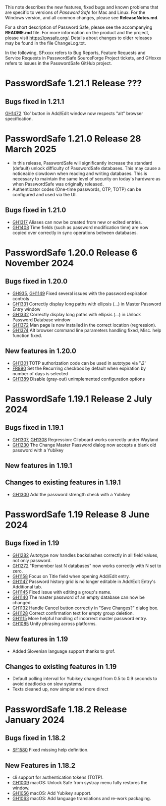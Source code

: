 This note describes the new features, fixed bugs and known problems that are specific to versions of *Password Safe* for Mac and Linux. 
For the Windows version, and all common changes, please see **ReleaseNotes.md**.

For a short description of
Password Safe, please see the accompanying **README.md** file. For more information on the product and the project, please visit
https://pwsafe.org/. Details about changes to older releases may be found in the file ChangeLog.txt.

In the following, SFxxxx refers to Bug Reports, Feature Requests and Service Requests in PasswordSafe SourceForge Project tickets, and GHxxxx refers to issues in the PasswordSafe GitHub project.


PasswordSafe 1.21.1 Release ???
===============================

Bugs fixed in 1.21.1
--------------------
[GH1472](https://github.com/pwsafe/pwsafe/issues/1472) 'Go' button in Add/Edit window now respects "alt" browser specification.


PasswordSafe 1.21.0 Release 28 March 2025
=========================================

* In this release, PasswordSafe will significantly increase the standard (default) unlock difficulty of PasswordSafe databases. This may cause a noticeable slowdown when reading and writing databases.
 This is necessary to maintain the same level of security on today's hardware as when PasswordSafe was originally released.
* Authenticator codes (One-time passwords, OTP, TOTP) can be configured and used via the UI.

Bugs fixed in 1.21.0
--------------------
* [GH1317](https://github.com/pwsafe/pwsafe/issues/1317) Aliases can now be created from new or edited entries.
* [GH1408](https://github.com/pwsafe/pwsafe/issues/1408) Time fields (such as password modification time) are now copied over correctly in sync operations between databases.

PasswordSafe 1.20.0 Release 6 November 2024
===========================================

Bugs fixed in 1.20.0
--------------------
* [GH935](https://github.com/pwsafe/pwsafe/issues/935), [GH1149](https://github.com/pwsafe/pwsafe/issues/1149) Fixed several issues with the password expiration controls
* [GH1331](https://github.com/pwsafe/pwsafe/issues/1331) Correctly display long paths with ellipsis (...) in Master Password Entry window
* [GH1332](https://github.com/pwsafe/pwsafe/issues/1332) Correctly display long paths with ellipsis (...) in Unlock Password Database window
* [GH1372](https://github.com/pwsafe/pwsafe/issues/1372) Man page is now installed in the correct location (regression).
* [GH1374](https://github.com/pwsafe/pwsafe/issues/1374) Alt browser command line parameters handling fixed, Misc. help function fixed.

New features in 1.20.0
----------------------
* [GH1301](https://github.com/pwsafe/pwsafe/issues/1301) TOTP authorization code can be used in autotype via '\2'
* [FR890](https://sourceforge.net/p/passwordsafe/feature-requests/890) Set the Recurring checkbox by default when expiration by number of days is selected
* [GH1389](https://github.com/pwsafe/pwsafe/pull/1389) Disable (gray-out) unimplemented configuration options


PasswordSafe 1.19.1 Release 2 July 2024
=======================================

Bugs fixed in 1.19.1
--------------------
* [GH1307](https://github.com/pwsafe/pwsafe/issues/1307), [GH1308](https://github.com/pwsafe/pwsafe/issues/1308) Regression: Clipboard works correctly under Wayland
* [GH1230](https://github.com/pwsafe/pwsafe/issues/1230) The Change Master Password dialog now accepts a blank old password with a Yubikey

New features in 1.19.1
----------------------

Changes to existing features in 1.19.1
--------------------------------------
* [GH1300](https://github.com/pwsafe/pwsafe/issues/1300) Add the password strength check with a Yubikey


PasswordSafe 1.19 Release 8 June 2024
=====================================

Bugs fixed in 1.19
------------------
* [GH1282](https://github.com/pwsafe/pwsafe/issues/1282) Autotype now handles backslashes correctly in all field values, not only password.
* [GH1272](https://github.com/pwsafe/pwsafe/issues/1272) "Remember last N databases" now works correctly with N set to zero.
* [GH1158](https://github.com/pwsafe/pwsafe/issues/1158) Focus on Title field when opening Add/Edit entry.
* [GH1147](https://github.com/pwsafe/pwsafe/issues/1147) Password history grid is no longer editable in Add/Edit Entry's Additional tab.
* [GH1145](https://github.com/pwsafe/pwsafe/issues/1145) Fixed issue with editing a group's name.
* [GH1140](https://github.com/pwsafe/pwsafe/issues/1140) The master password of an empty database can now be changed.
* [GH1132](https://github.com/pwsafe/pwsafe/issues/1132) Handle Cancel button correctly in "Save Changes?" dialog box.
* [GH1128](https://github.com/pwsafe/pwsafe/issues/1128) Correct confirmation text for empty group deletion.
* [GH1115](https://github.com/pwsafe/pwsafe/issues/1115) More helpful handling of incorrect master password entry.
* [GH1085](https://github.com/pwsafe/pwsafe/issues/1085) Unify phrasing across platforms.


New features in 1.19
--------------------
* Added Slovenian language support thanks to grof.

Changes to existing features in 1.19
------------------------------------
* Default polling interval for Yubikey changed from 0.5 to 0.9 seconds to avoid deadlocks on slow systems.
* Texts cleaned up, now simpler and more direct

PasswordSafe 1.18.2 Release January 2024
========================================

Bugs fixed in 1.18.2
--------------------
* [SF1580](https://sourceforge.net/p/passwordsafe/bugs/1580/) Fixed missing help definition.

New Features in 1.18.2
----------------------
* cli support for authentication tokens (TOTP).
* [GH1009](https://github.com/pwsafe/pwsafe/issues/1009) macOS: Unlock Safe from systray menu fully restores the window.
* [GH1056](https://github.com/pwsafe/pwsafe/issues/1056) macOS: Add Yubikey support.
* [GH1063](https://github.com/pwsafe/pwsafe/issues/1063) macOS: Add language translations and re-work packaging.

